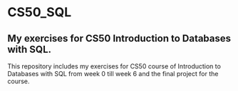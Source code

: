 # CS50_SQL
## My exercises for CS50 Introduction to Databases with SQL.
This repository includes my exercises for CS50 course of Introduction to Databases with SQL from week 0 till week 6 and the final project for the course.
